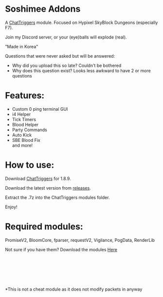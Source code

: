 # Soshimee Addons
A [ChatTriggers](https://chattriggers.com/) module. Focused on Hypixel SkyBlock Dungeons (especially F7).

Join my Discord server, or your (eye)balls will explode (real).

"Made in Korea"

Questions that were never asked but will be answered:
- Why did you upload this so late? Couldn't be bothered
- Why does this question exist? Looks less awkward to have 2 or more questions

# Features:

 - Custom 0 ping terminal GUI <br>
 - i4 Helper <br>
 - Tick Timers <br>
 - Blood Helper <br>
 - Party Commands <br>
 - Auto Kick <br>
 - SBE Blood Fix <br>
 and more!


# How to use:

Download [ChatTriggers](https://chattriggers.com/) for 1.8.9.

Download the latest version from [releases](https://github.com/soshimedev/Soshimee-Addons/releases).

Extract the .7z into the ChatTriggers modules folder.

Enjoy!

# Required modules:

PromiseV2, BloomCore, fparser, requestV2, Vigilance, PogData, RenderLib

Not sure if you have them? Download the modules [Here](https://github.com/soshimedev/SoshimeeAddonsLibs)



<br>
<br>
<br>
<br>
<br>

*This is not a cheat module as it does not modify packets in anyway
